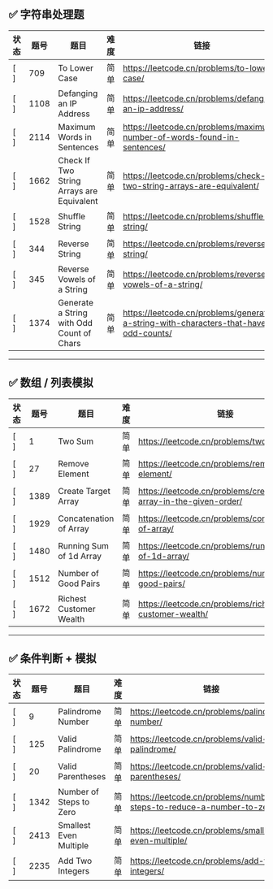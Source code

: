 ## ✅ 字符串处理题

| 状态 | 题号 | 题目 | 难度 | 链接 |
|------|------|------|------|------|
| [ ] | 709  | To Lower Case               | 简单 | https://leetcode.cn/problems/to-lower-case/ |
| [ ] | 1108 | Defanging an IP Address     | 简单 | https://leetcode.cn/problems/defanging-an-ip-address/ |
| [ ] | 2114 | Maximum Words in Sentences  | 简单 | https://leetcode.cn/problems/maximum-number-of-words-found-in-sentences/ |
| [ ] | 1662 | Check If Two String Arrays are Equivalent | 简单 | https://leetcode.cn/problems/check-if-two-string-arrays-are-equivalent/ |
| [ ] | 1528 | Shuffle String              | 简单 | https://leetcode.cn/problems/shuffle-string/ |
| [ ] | 344  | Reverse String              | 简单 | https://leetcode.cn/problems/reverse-string/ |
| [ ] | 345  | Reverse Vowels of a String  | 简单 | https://leetcode.cn/problems/reverse-vowels-of-a-string/ |
| [ ] | 1374 | Generate a String with Odd Count of Chars | 简单 | https://leetcode.cn/problems/generate-a-string-with-characters-that-have-odd-counts/ |

---

## ✅ 数组 / 列表模拟

| 状态 | 题号 | 题目 | 难度 | 链接 |
|------|------|------|------|------|
| [ ] | 1    | Two Sum                    | 简单 | https://leetcode.cn/problems/two-sum/ |
| [ ] | 27   | Remove Element             | 简单 | https://leetcode.cn/problems/remove-element/ |
| [ ] | 1389 | Create Target Array        | 简单 | https://leetcode.cn/problems/create-target-array-in-the-given-order/ |
| [ ] | 1929 | Concatenation of Array     | 简单 | https://leetcode.cn/problems/concatenation-of-array/ |
| [ ] | 1480 | Running Sum of 1d Array    | 简单 | https://leetcode.cn/problems/running-sum-of-1d-array/ |
| [ ] | 1512 | Number of Good Pairs       | 简单 | https://leetcode.cn/problems/number-of-good-pairs/ |
| [ ] | 1672 | Richest Customer Wealth    | 简单 | https://leetcode.cn/problems/richest-customer-wealth/ |

---

## ✅ 条件判断 + 模拟

| 状态 | 题号 | 题目 | 难度 | 链接 |
|------|------|------|------|------|
| [ ] | 9    | Palindrome Number          | 简单 | https://leetcode.cn/problems/palindrome-number/ |
| [ ] | 125  | Valid Palindrome           | 简单 | https://leetcode.cn/problems/valid-palindrome/ |
| [ ] | 20   | Valid Parentheses          | 简单 | https://leetcode.cn/problems/valid-parentheses/ |
| [ ] | 1342 | Number of Steps to Zero    | 简单 | https://leetcode.cn/problems/number-of-steps-to-reduce-a-number-to-zero/ |
| [ ] | 2413 | Smallest Even Multiple     | 简单 | https://leetcode.cn/problems/smallest-even-multiple/ |
| [ ] | 2235 | Add Two Integers           | 简单 | https://leetcode.cn/problems/add-two-integers/ |



